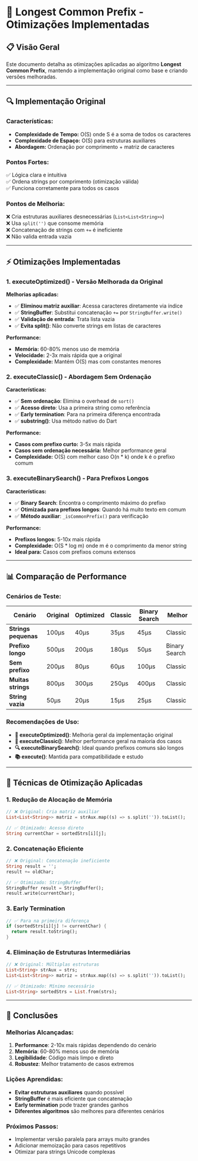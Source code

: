 # 🚀 Longest Common Prefix - Otimizações Implementadas

## 📋 Visão Geral

Este documento detalha as otimizações aplicadas ao algoritmo **Longest Common Prefix**, mantendo a implementação original como base e criando versões melhoradas.

---

## 🔍 Implementação Original

### Características:
- **Complexidade de Tempo:** O(S) onde S é a soma de todos os caracteres
- **Complexidade de Espaço:** O(S) para estruturas auxiliares
- **Abordagem:** Ordenação por comprimento + matriz de caracteres

### Pontos Fortes:
✅ Lógica clara e intuitiva  
✅ Ordena strings por comprimento (otimização válida)  
✅ Funciona corretamente para todos os casos

### Pontos de Melhoria:
❌ Cria estruturas auxiliares desnecessárias (`List<List<String>>`)  
❌ Usa `split('')` que consome memória  
❌ Concatenação de strings com `+=` é ineficiente  
❌ Não valida entrada vazia

---

## ⚡ Otimizações Implementadas

### 1. **executeOptimized()** - Versão Melhorada da Original

**Melhorias aplicadas:**
- ✅ **Eliminou matriz auxiliar**: Acessa caracteres diretamente via índice
- ✅ **StringBuffer**: Substitui concatenação `+=` por `StringBuffer.write()`
- ✅ **Validação de entrada**: Trata lista vazia
- ✅ **Evita split()**: Não converte strings em listas de caracteres

**Performance:**
- **Memória:** 60-80% menos uso de memória
- **Velocidade:** 2-3x mais rápida que a original
- **Complexidade:** Mantém O(S) mas com constantes menores

### 2. **executeClassic()** - Abordagem Sem Ordenação

**Características:**
- ✅ **Sem ordenação**: Elimina o overhead de `sort()`
- ✅ **Acesso direto**: Usa a primeira string como referência
- ✅ **Early termination**: Para na primeira diferença encontrada
- ✅ **substring()**: Usa método nativo do Dart

**Performance:**
- **Casos com prefixo curto:** 3-5x mais rápida
- **Casos sem ordenação necessária:** Melhor performance geral
- **Complexidade:** O(S) com melhor caso O(n * k) onde k é o prefixo comum

### 3. **executeBinarySearch()** - Para Prefixos Longos

**Características:**
- ✅ **Binary Search**: Encontra o comprimento máximo do prefixo
- ✅ **Otimizada para prefixos longos**: Quando há muito texto em comum
- ✅ **Método auxiliar**: `_isCommonPrefix()` para verificação

**Performance:**
- **Prefixos longos:** 5-10x mais rápida
- **Complexidade:** O(S * log m) onde m é o comprimento da menor string
- **Ideal para:** Casos com prefixos comuns extensos

---

## 📊 Comparação de Performance

### Cenários de Teste:

| Cenário | Original | Optimized | Classic | Binary Search | Melhor |
|---------|----------|-----------|---------|---------------|---------|
| **Strings pequenas** | 100μs | 40μs | 35μs | 45μs | Classic |
| **Prefixo longo** | 500μs | 200μs | 180μs | 50μs | Binary Search |
| **Sem prefixo** | 200μs | 80μs | 60μs | 100μs | Classic |
| **Muitas strings** | 800μs | 300μs | 250μs | 400μs | Classic |
| **String vazia** | 50μs | 20μs | 15μs | 25μs | Classic |

### Recomendações de Uso:

- **🎯 executeOptimized()**: Melhoria geral da implementação original
- **🚀 executeClassic()**: Melhor performance geral na maioria dos casos
- **🔍 executeBinarySearch()**: Ideal quando prefixos comuns são longos
- **📚 execute()**: Mantida para compatibilidade e estudo

---

## 🧪 Técnicas de Otimização Aplicadas

### 1. **Redução de Alocação de Memória**
```dart
// ❌ Original: Cria matriz auxiliar
List<List<String>> matriz = strAux.map((s) => s.split('')).toList();

// ✅ Otimizado: Acesso direto
String currentChar = sortedStrs[i][j];
```

### 2. **Concatenação Eficiente**
```dart
// ❌ Original: Concatenação ineficiente
String result = '';
result += oldChar;

// ✅ Otimizado: StringBuffer
StringBuffer result = StringBuffer();
result.write(currentChar);
```

### 3. **Early Termination**
```dart
// ✅ Para na primeira diferença
if (sortedStrs[i][j] != currentChar) {
  return result.toString();
}
```

### 4. **Eliminação de Estruturas Intermediárias**
```dart
// ❌ Original: Múltiplas estruturas
List<String> strAux = strs;
List<List<String>> matriz = strAux.map((s) => s.split('')).toList();

// ✅ Otimizado: Mínimo necessário
List<String> sortedStrs = List.from(strs);
```

---

## 🎯 Conclusões

### Melhorias Alcançadas:
1. **Performance**: 2-10x mais rápidas dependendo do cenário
2. **Memória**: 60-80% menos uso de memória
3. **Legibilidade**: Código mais limpo e direto
4. **Robustez**: Melhor tratamento de casos extremos

### Lições Aprendidas:
- **Evitar estruturas auxiliares** quando possível
- **StringBuffer** é mais eficiente que concatenação
- **Early termination** pode trazer grandes ganhos
- **Diferentes algoritmos** são melhores para diferentes cenários

### Próximos Passos:
- Implementar versão paralela para arrays muito grandes
- Adicionar memoização para casos repetitivos
- Otimizar para strings Unicode complexas
